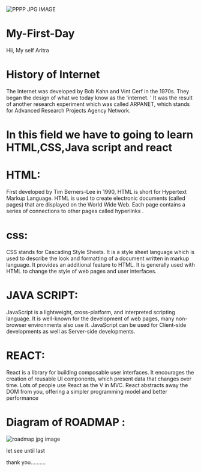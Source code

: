 ![PPPP JPG IMAGE](https://user-images.githubusercontent.com/103186557/162887159-cec0b2b5-a1e6-41fa-9aac-2df41058ff1b.jpg)


# My-First-Day
Hii, My self Aritra

# History of Internet
The Internet was developed by Bob Kahn and Vint Cerf in the 1970s. They began the design of what we today know as the 'internet. ' It was the result of another research experiment which was called ARPANET, which stands for Advanced Research Projects Agency Network.

# In this field we have to going to learn HTML,CSS,Java script and react
 
 # HTML:
 First developed by Tim Berners-Lee in 1990, HTML is short for Hypertext Markup Language. HTML is used to create electronic documents (called pages) that are displayed on the World Wide Web. Each page contains a series of connections to other pages called hyperlinks .

# css:
CSS stands for Cascading Style Sheets. It is a style sheet language which is used to describe the look and formatting of a document written in markup language. It provides an additional feature to HTML. It is generally used with HTML to change the style of web pages and user interfaces.

# JAVA SCRIPT:
JavaScript is a lightweight, cross-platform, and interpreted scripting language. It is well-known for the development of web pages, many non-browser environments also use it. JavaScript can be used for Client-side developments as well as Server-side developments.

# REACT:
React is a library for building composable user interfaces. It encourages the creation of reusable UI components, which present data that changes over time. Lots of people use React as the V in MVC. React abstracts away the DOM from you, offering a simpler programming model and better performance

# Diagram of ROADMAP :

![roadmap jpg image](https://user-images.githubusercontent.com/103186557/162886075-be57c2f9-cf65-42db-99b8-882140cf4102.jpg)

let see until last 

thank you..........
